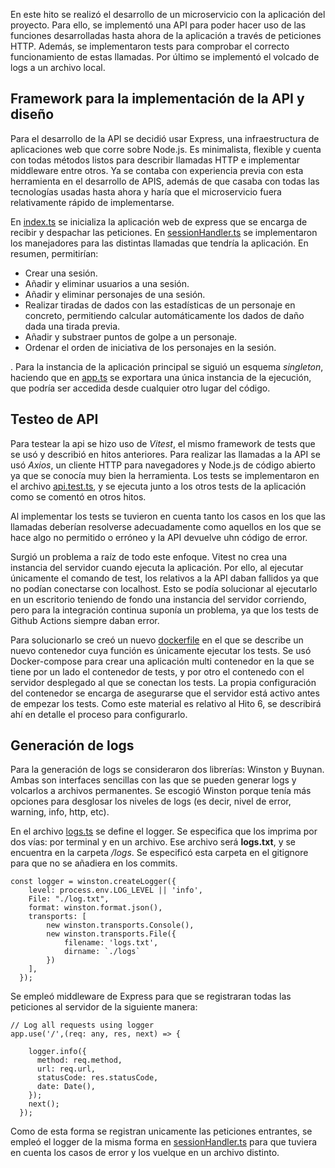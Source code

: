 En este hito se realizó el desarrollo de un microservicio con la aplicación del proyecto. Para ello, se implementó una API para poder hacer uso de las funciones desarrolladas hasta ahora de la aplicación a través de peticiones HTTP. Además, se implementaron tests para comprobar el correcto funcionamiento de estas llamadas. Por último se implementó el volcado de logs a un archivo local.

## Framework para la implementación de la API y diseño

Para el desarrollo de la API se decidió usar Express, una infraestructura de aplicaciones web que corre sobre Node.js. Es minimalista, flexible y cuenta con todas métodos listos para describir llamadas HTTP e implementar middleware entre otros. Ya se contaba con experiencia previa con esta herramienta en el desarrollo de APIS, además de que casaba con todas las tecnologías usadas hasta ahora y haría que el microservicio fuera relativamente rápido de implementarse.

En [index.ts](https://github.com/pabloMillanCb/DenDen6/blob/main/src/index.ts) se inicializa la aplicación web de express que se encarga de recibir y despachar las peticiones. En [sessionHandler.ts](https://github.com/pabloMillanCb/DenDen6/blob/main/src/handlers/sessionHandler.ts) se implementaron los manejadores para las distintas llamadas que tendría la aplicación. En resumen, permitirían:

- Crear una sesión.
- Añadir y eliminar usuarios a una sesión.
- Añadir y eliminar personajes de una sesión.
- Realizar tiradas de dados con las estadísticas de un personaje en concreto, permitiendo calcular automáticamente los dados de daño dada una tirada previa.
- Añadir y substraer puntos de golpe a un personaje.
- Ordenar el orden de iniciativa de los personajes en la sesión.

. Para la instancia de la aplicación principal se siguió un esquema *singleton*, haciendo que en [app.ts](https://github.com/pabloMillanCb/DenDen6/blob/main/src/app.ts) se exportara una única instancia de la ejecución, que podría ser accedida desde cualquier otro lugar del código. 

## Testeo de API

Para testear la api se hizo uso de *Vitest*, el mismo framework de tests que se usó y describió en hitos anteriores. Para realizar las llamadas a la API se usó *Axios*, un cliente HTTP para navegadores y Node.js de código abierto ya que se conocía muy bien la herramienta. Los tests se implementaron en el archivo [api.test.ts](https://github.com/pabloMillanCb/DenDen6/blob/main/test/api.test.ts), y se ejecuta junto a los otros tests de la aplicación como se comentó en otros hitos.

Al implementar los tests se tuvieron en cuenta tanto los casos en los que las llamadas deberían resolverse adecuadamente como aquellos en los que se hace algo no permitido o erróneo y la API devuelve uhn código de error.

Surgió un problema a raíz de todo este enfoque. Vitest no crea una instancia del servidor cuando ejecuta la aplicación. Por ello, al ejecutar únicamente el comando de test, los relativos a la API daban fallidos ya que no podían conectarse con localhost. Esto se podía solucionar al ejecutarlo en un escritorio teniendo de fondo una instancia del servidor corriendo, pero para la integración continua suponía un problema, ya que los tests de Github Actions siempre daban error.

Para solucionarlo se creó un nuevo [dockerfile](https://github.com/pabloMillanCb/DenDen6/blob/main/Dockerfile_test) en el que se describe un nuevo contenedor cuya función es únicamente ejecutar los tests. Se usó Docker-compose para crear una aplicación multi contenedor en la que se tiene por un lado el contenedor de tests, y por otro el contenedo con el servidor desplegado al que se conectan los tests. La propia configuración del contenedor se encarga de asegurarse que el servidor está activo antes de empezar los tests. Como este material es relativo al Hito 6, se describirá ahí en detalle el proceso para configurarlo.

## Generación de logs

Para la generación de logs se consideraron dos librerías: Winston y Buynan. Ambas son interfaces sencillas con las que se pueden generar logs y volcarlos a archivos permanentes. Se escogió Winston porque tenía más opciones para desglosar los niveles de logs (es decir, nivel de error, warning, info, http, etc).

En el archivo [logs.ts](https://github.com/pabloMillanCb/DenDen6/blob/main/src/logs.ts) se define el logger. Se especifica que los imprima por dos vías: por terminal y en un archivo. Ese archivo será **logs.txt**, y se encuentra en la carpeta */logs*. Se especificó esta carpeta en el gitignore para que no se añadiera en los commits.
```
const logger = winston.createLogger({
    level: process.env.LOG_LEVEL || 'info',
    File: "./log.txt",
    format: winston.format.json(),
    transports: [
        new winston.transports.Console(),
        new winston.transports.File({ 
            filename: 'logs.txt',
            dirname: `./logs`
        })
    ],
  });  
```

Se empleó middleware de Express para que se registraran todas las peticiones al servidor de la siguiente manera:

```
// Log all requests using logger
app.use('/',(req: any, res, next) => {

    logger.info({
      method: req.method,
      url: req.url,
      statusCode: res.statusCode,
      date: Date(),
    });
    next();
  });
```

Como de esta forma se registran unicamente las peticiones entrantes, se empleó el logger de la misma forma en [sessionHandler.ts](https://github.com/pabloMillanCb/DenDen6/blob/main/src/handlers/sessionHandler.ts) para que tuviera en cuenta los casos de error y los vuelque en un archivo distinto.
